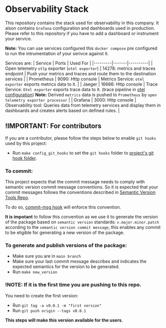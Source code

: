 # Observability Stack

This repository contains the stack used for observability in this company. It alson contains
`Grafana` configuration and dashboards used in production. Please refer to this repository 
if you have to add a dashboard or instrument your service.

**Note:** You can use services configured this `docker compose` pre configured to run the intrumentation of your serivce against it.

Services are:
| Service | Ports | Used For |
|---------|-------|----------|
| Open telemetry `otlp` exporter (`otel exporter`) | 14278: metrics and traces endpoint | Push your metrics and traces and route them to the destination services |
| Prometheus | 9090: Http console | Metrics Service: `otel exporter` exports metrics data to it. |
| Jaeger | 16686: Http console | Trace Service: `Otel exporter` exports trace data to it. (trace pipeline in [otel configuration](./otel-collector-config.yml)) **Note:** Derived `metrics` data is pushed to `Prometheus` by `open telemetry exporter processor` |
| Grafana | 3000: Http console | Observability tool: Queries data from telemetry services and display them in dashboards and creates alerts based on defined rules. |



## !IMPORTANT: For contributors
If you are a contributor, please follow the steps below to enable `git hooks` used by this project:

- Run `make config_git_hooks` to set the `git hooks` folder to [project's git hook folder](./.githooks). 

### To commit: 
This project expects that the commit message needs to comply with semantic version commit message conventions. So it is expected that your commit messages follows the conventions described in [Semantic Version Tools Repo](https://github.com/GUILN/semver).

To do so, [commit-msg hook](./.githooks/commit-msg) will enforce this convention.

**It is impotant** to follow this convention as we use it to generate the version of the package based on `semantic version` standards: `v.major.minor.patch` according to the `semantic version commit message`, this enables any commit to be eligible for generating a new version of the package.

### To generate and publish versions of the package:
- Make sure you are in `main branch` 
- Make sure your last commit message describes and indicates the expected semantics for the version to be generated.
- Run `make new_version`

### **!NOTE: If it is the first time you are pushing to this repo**.
You need to create the first version:
- Run `git tag -a v0.0.1 -m "first version"`
- Run `git push origin --tags v0.0.1`

**This steps will make this version available for the users.**